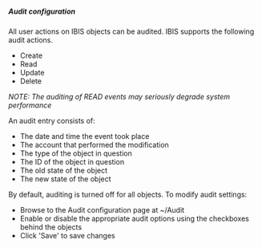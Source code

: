 ##### <span id="index"></span>Audit configuration

All user actions on IBIS objects can be audited. IBIS supports the
following audit actions.

-   Create
-   Read
-   Update
-   Delete

*NOTE: The auditing of READ events may seriously degrade system
performance*

An audit entry consists of:

-   The date and time the event took place
-   The account that performed the modification
-   The type of the object in question
-   The ID of the object in question
-   The old state of the object
-   The new state of the object

By default, auditing is turned off for all objects. To modify audit
settings:

-   Browse to the Audit configuration page at ~/Audit
-   Enable or disable the appropriate audit options using the checkboxes
    behind the objects
-   Click 'Save' to save changes
